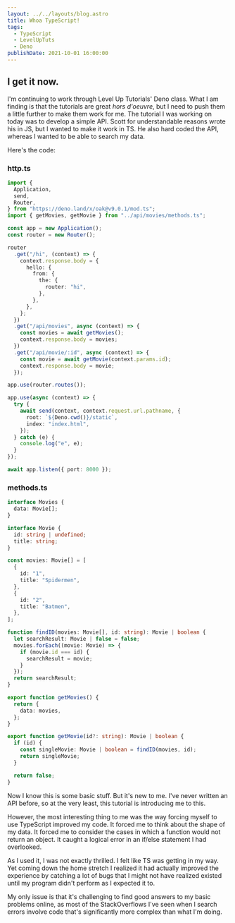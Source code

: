 ```yaml
---
layout: ../../layouts/blog.astro
title: Whoa TypeScript!
tags:
  - TypeScript
  - LevelUpTuts
  - Deno
publishDate: 2021-10-01 16:00:00
---
```


## I get it now.

I'm continuing to work through Level Up Tutorials' Deno class. What I am finding is that the tutorials are great _hors d'oeuvre_, but I need to push them a little further to make them work for me. The tutorial I was working on today was to develop a simple API. Scott for understandable reasons wrote his in JS, but I wanted to make it work in TS. He also hard coded the API, whereas I wanted to be able to search my data.

Here's the code:

### http.ts

```ts
import {
  Application,
  send,
  Router,
} from "https://deno.land/x/oak@v9.0.1/mod.ts";
import { getMovies, getMovie } from "../api/movies/methods.ts";

const app = new Application();
const router = new Router();

router
  .get("/hi", (context) => {
    context.response.body = {
      hello: {
        from: {
          the: {
            router: "hi",
          },
        },
      },
    };
  })
  .get("/api/movies", async (context) => {
    const movies = await getMovies();
    context.response.body = movies;
  })
  .get("/api/movie/:id", async (context) => {
    const movie = await getMovie(context.params.id);
    context.response.body = movie;
  });

app.use(router.routes());

app.use(async (context) => {
  try {
    await send(context, context.request.url.pathname, {
      root: `${Deno.cwd()}/static`,
      index: "index.html",
    });
  } catch (e) {
    console.log("e", e);
  }
});

await app.listen({ port: 8000 });
```

### methods.ts

```typescript
interface Movies {
  data: Movie[];
}

interface Movie {
  id: string | undefined;
  title: string;
}

const movies: Movie[] = [
  {
    id: "1",
    title: "Spidermen",
  },
  {
    id: "2",
    title: "Batmen",
  },
];

function findID(movies: Movie[], id: string): Movie | boolean {
  let searchResult: Movie | false = false;
  movies.forEach((movie: Movie) => {
    if (movie.id === id) {
      searchResult = movie;
    }
  });
  return searchResult;
}

export function getMovies() {
  return {
    data: movies,
  };
}

export function getMovie(id?: string): Movie | boolean {
  if (id) {
    const singleMovie: Movie | boolean = findID(movies, id);
    return singleMovie;
  }

  return false;
}
```

Now I know this is some basic stuff. But it's new to me. I've never written an API before, so at the very least, this tutorial is introducing me to this.

However, the most interesting thing to me was the way forcing myself to use TypeScript improved my code. It forced me to think about the shape of my data. It forced me to consider the cases in which a function would not return an object. It caught a logical error in an if/else statement I had overlooked.

As I used it, I was not exactly thrilled. I felt like TS was getting in my way. Yet coming down the home stretch I realized it had actually improved the experience by catching a lot of bugs that I might not have realized existed until my program didn't perform as I expected it to.

My only issue is that it's challenging to find good answers to my basic problems online, as most of the StackOverflows I've seen when I search errors involve code that's significantly more complex than what I'm doing.
